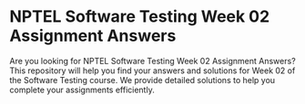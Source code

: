 # NPTEL Software Testing Week 02 Assignment Answers

Are you looking for NPTEL Software Testing Week 02 Assignment Answers? This repository will help you find your answers and solutions for Week 02 of the Software Testing course. We provide detailed solutions to help you complete your assignments efficiently.